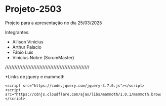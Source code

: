 # Projeto-2503
Projeto para a apresentação no dia 25/03/2025

Integrantes:

 - Allison Vinicius
 - Arthur Palacio
 - Fábio Luis
 - Vinicius Nobre (ScrumMaster)

 //////////////////////////////////////////////////////

 *Links de jquery e mammoth

    <script src="https://code.jquery.com/jquery-3.7.0.js"></script>
    <script src="https://cdnjs.cloudflare.com/ajax/libs/mammoth/1.0.1/mammoth.browser.min.js"></script>